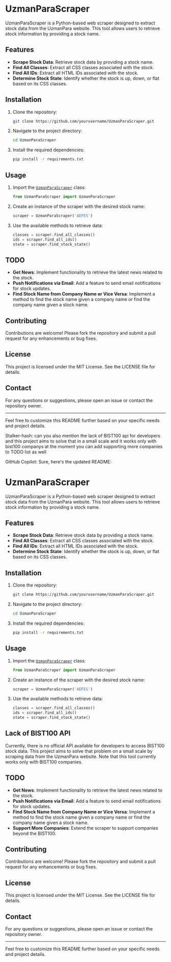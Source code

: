 # UzmanParaScraper

UzmanParaScraper is a Python-based web scraper designed to extract stock data from the UzmanPara website. This tool allows users to retrieve stock information by providing a stock name.

## Features

- **Scrape Stock Data**: Retrieve stock data by providing a stock name.
- **Find All Classes**: Extract all CSS classes associated with the stock.
- **Find All IDs**: Extract all HTML IDs associated with the stock.
- **Determine Stock State**: Identify whether the stock is up, down, or flat based on its CSS classes.

## Installation

1. Clone the repository:
    ```sh
    git clone https://github.com/yourusername/UzmanParaScraper.git
    ```
2. Navigate to the project directory:
    ```sh
    cd UzmanParaScraper
    ```
3. Install the required dependencies:
    ```sh
    pip install -r requirements.txt
    ```

## Usage

1. Import the [`UzmanParaScraper`](command:_github.copilot.openSymbolFromReferences?%5B%22UzmanParaScraper%22%2C%5B%7B%22uri%22%3A%7B%22%24mid%22%3A1%2C%22fsPath%22%3A%22e%3A%5C%5CUzmanParaScraper%5C%5CUzmanParaScraper.py%22%2C%22_sep%22%3A1%2C%22external%22%3A%22file%3A%2F%2F%2Fe%253A%2FUzmanParaScraper%2FUzmanParaScraper.py%22%2C%22path%22%3A%22%2FE%3A%2FUzmanParaScraper%2FUzmanParaScraper.py%22%2C%22scheme%22%3A%22file%22%7D%2C%22pos%22%3A%7B%22line%22%3A4%2C%22character%22%3A6%7D%7D%5D%5D "Go to definition") class:
    ```python
    from UzmanParaScraper import UzmanParaScraper
    ```
2. Create an instance of the scraper with the desired stock name:
    ```python
    scraper = UzmanParaScraper('AEFES')
    ```
3. Use the available methods to retrieve data:
    ```python
    classes = scraper.find_all_classes()
    ids = scraper.find_all_ids()
    state = scraper.find_stock_state()
    ```

## TODO

- **Get News**: Implement functionality to retrieve the latest news related to the stock.
- **Push Notifications via Email**: Add a feature to send email notifications for stock updates.
- **Find Stock Name from Company Name or Vice Versa**: Implement a method to find the stock name given a company name or find the company name given a stock name.

## Contributing

Contributions are welcome! Please fork the repository and submit a pull request for any enhancements or bug fixes.

## License

This project is licensed under the MIT License. See the LICENSE file for details.

## Contact

For any questions or suggestions, please open an issue or contact the repository owner.

---

Feel free to customize this README further based on your specific needs and project details.

Stalker-hash: can you also mention the lack of BIST100 api for developers and this project aims to solve that in a small scale and it works only with bist100 companys at the moment you can add supporting more companies to TODO list as well

GitHub Copilot: Sure, here's the updated README:

# UzmanParaScraper

UzmanParaScraper is a Python-based web scraper designed to extract stock data from the UzmanPara website. This tool allows users to retrieve stock information by providing a stock name.

## Features

- **Scrape Stock Data**: Retrieve stock data by providing a stock name.
- **Find All Classes**: Extract all CSS classes associated with the stock.
- **Find All IDs**: Extract all HTML IDs associated with the stock.
- **Determine Stock State**: Identify whether the stock is up, down, or flat based on its CSS classes.

## Installation

1. Clone the repository:
    ```sh
    git clone https://github.com/yourusername/UzmanParaScraper.git
    ```
2. Navigate to the project directory:
    ```sh
    cd UzmanParaScraper
    ```
3. Install the required dependencies:
    ```sh
    pip install -r requirements.txt
    ```

## Usage

1. Import the [`UzmanParaScraper`](command:_github.copilot.openSymbolFromReferences?%5B%22UzmanParaScraper%22%2C%5B%7B%22uri%22%3A%7B%22%24mid%22%3A1%2C%22fsPath%22%3A%22e%3A%5C%5CUzmanParaScraper%5C%5CUzmanParaScraper.py%22%2C%22_sep%22%3A1%2C%22external%22%3A%22file%3A%2F%2F%2Fe%253A%2FUzmanParaScraper%2FUzmanParaScraper.py%22%2C%22path%22%3A%22%2FE%3A%2FUzmanParaScraper%2FUzmanParaScraper.py%22%2C%22scheme%22%3A%22file%22%7D%2C%22pos%22%3A%7B%22line%22%3A4%2C%22character%22%3A6%7D%7D%5D%5D "Go to definition") class:
    ```python
    from UzmanParaScraper import UzmanParaScraper
    ```
2. Create an instance of the scraper with the desired stock name:
    ```python
    scraper = UzmanParaScraper('AEFES')
    ```
3. Use the available methods to retrieve data:
    ```python
    classes = scraper.find_all_classes()
    ids = scraper.find_all_ids()
    state = scraper.find_stock_state()
    ```

## Lack of BIST100 API

Currently, there is no official API available for developers to access BIST100 stock data. This project aims to solve that problem on a small scale by scraping data from the UzmanPara website. Note that this tool currently works only with BIST100 companies.

## TODO

- **Get News**: Implement functionality to retrieve the latest news related to the stock.
- **Push Notifications via Email**: Add a feature to send email notifications for stock updates.
- **Find Stock Name from Company Name or Vice Versa**: Implement a method to find the stock name given a company name or find the company name given a stock name.
- **Support More Companies**: Extend the scraper to support companies beyond the BIST100.

## Contributing

Contributions are welcome! Please fork the repository and submit a pull request for any enhancements or bug fixes.

## License

This project is licensed under the MIT License. See the LICENSE file for details.

## Contact

For any questions or suggestions, please open an issue or contact the repository owner.

---

Feel free to customize this README further based on your specific needs and project details.
